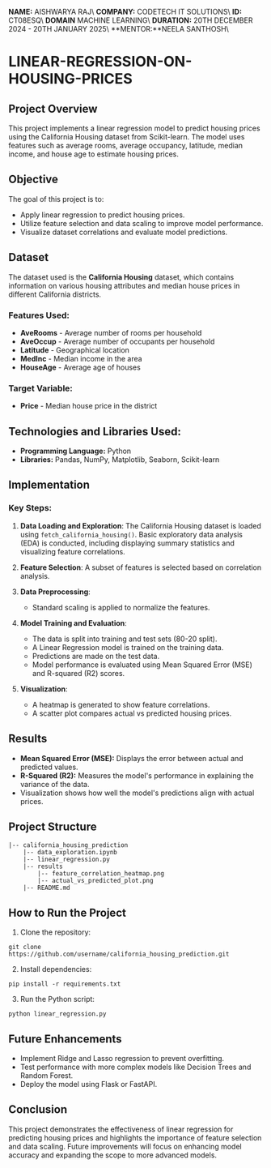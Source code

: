 **NAME:** AISHWARYA RAJ\\
**COMPANY:** CODETECH IT SOLUTIONS\\
**ID:** CT08ESQ\\
**DOMAIN** MACHINE LEARNING\\
**DURATION:** 20TH DECEMBER 2024 - 20TH JANUARY 2025\\
**MENTOR:**NEELA SANTHOSH\\
# LINEAR-REGRESSION-ON-HOUSING-PRICES

## Project Overview

This project implements a linear regression model to predict housing prices using the California Housing dataset from Scikit-learn. The model uses features such as average rooms, average occupancy, latitude, median income, and house age to estimate housing prices.

## Objective

The goal of this project is to:

- Apply linear regression to predict housing prices.
- Utilize feature selection and data scaling to improve model performance.
- Visualize dataset correlations and evaluate model predictions.

## Dataset

The dataset used is the **California Housing** dataset, which contains information on various housing attributes and median house prices in different California districts.

### Features Used:

- **AveRooms** - Average number of rooms per household
- **AveOccup** - Average number of occupants per household
- **Latitude** - Geographical location
- **MedInc** - Median income in the area
- **HouseAge** - Average age of houses

### Target Variable:

- **Price** - Median house price in the district

## Technologies and Libraries Used:

- **Programming Language:** Python
- **Libraries:** Pandas, NumPy, Matplotlib, Seaborn, Scikit-learn

## Implementation

### Key Steps:

1. **Data Loading and Exploration**: The California Housing dataset is loaded using `fetch_california_housing()`. Basic exploratory data analysis (EDA) is conducted, including displaying summary statistics and visualizing feature correlations.

2. **Feature Selection**: A subset of features is selected based on correlation analysis.

3. **Data Preprocessing**:

   - Standard scaling is applied to normalize the features.

4. **Model Training and Evaluation**:

   - The data is split into training and test sets (80-20 split).
   - A Linear Regression model is trained on the training data.
   - Predictions are made on the test data.
   - Model performance is evaluated using Mean Squared Error (MSE) and R-squared (R2) scores.

5. **Visualization**:

   - A heatmap is generated to show feature correlations.
   - A scatter plot compares actual vs predicted housing prices.

## Results

- **Mean Squared Error (MSE):** Displays the error between actual and predicted values.
- **R-Squared (R2):** Measures the model's performance in explaining the variance of the data.
- Visualization shows how well the model's predictions align with actual prices.

## Project Structure

```
|-- california_housing_prediction
    |-- data_exploration.ipynb
    |-- linear_regression.py
    |-- results
        |-- feature_correlation_heatmap.png
        |-- actual_vs_predicted_plot.png
    |-- README.md
```

## How to Run the Project

1. Clone the repository:

```
git clone https://github.com/username/california_housing_prediction.git
```

2. Install dependencies:

```
pip install -r requirements.txt
```

3. Run the Python script:

```
python linear_regression.py
```

## Future Enhancements

- Implement Ridge and Lasso regression to prevent overfitting.
- Test performance with more complex models like Decision Trees and Random Forest.
- Deploy the model using Flask or FastAPI.

## Conclusion

This project demonstrates the effectiveness of linear regression for predicting housing prices and highlights the importance of feature selection and data scaling. Future improvements will focus on enhancing model accuracy and expanding the scope to more advanced models.

